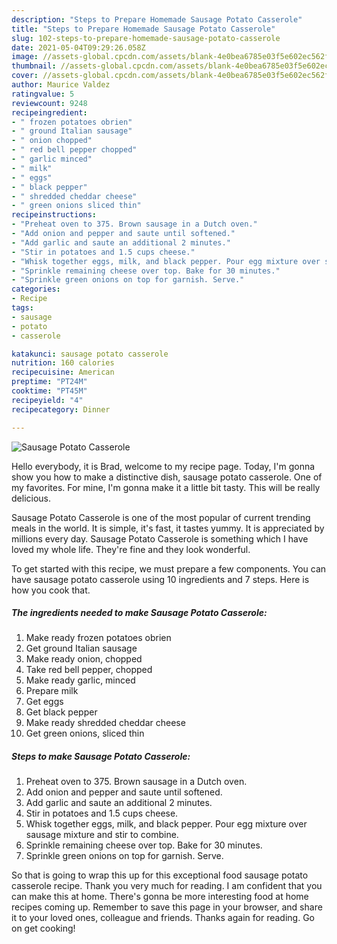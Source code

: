 ```yaml
---
description: "Steps to Prepare Homemade Sausage Potato Casserole"
title: "Steps to Prepare Homemade Sausage Potato Casserole"
slug: 102-steps-to-prepare-homemade-sausage-potato-casserole
date: 2021-05-04T09:29:26.058Z
image: //assets-global.cpcdn.com/assets/blank-4e0bea6785e03f5e602ec562f230caae08da540cada707380b4fe1bbebba43da.png
thumbnail: //assets-global.cpcdn.com/assets/blank-4e0bea6785e03f5e602ec562f230caae08da540cada707380b4fe1bbebba43da.png
cover: //assets-global.cpcdn.com/assets/blank-4e0bea6785e03f5e602ec562f230caae08da540cada707380b4fe1bbebba43da.png
author: Maurice Valdez
ratingvalue: 5
reviewcount: 9248
recipeingredient:
- " frozen potatoes obrien"
- " ground Italian sausage"
- " onion chopped"
- " red bell pepper chopped"
- " garlic minced"
- " milk"
- " eggs"
- " black pepper"
- " shredded cheddar cheese"
- " green onions sliced thin"
recipeinstructions:
- "Preheat oven to 375. Brown sausage in a Dutch oven."
- "Add onion and pepper and saute until softened."
- "Add garlic and saute an additional 2 minutes."
- "Stir in potatoes and 1.5 cups cheese."
- "Whisk together eggs, milk, and black pepper. Pour egg mixture over sausage mixture and stir to combine."
- "Sprinkle remaining cheese over top. Bake for 30 minutes."
- "Sprinkle green onions on top for garnish. Serve."
categories:
- Recipe
tags:
- sausage
- potato
- casserole

katakunci: sausage potato casserole 
nutrition: 160 calories
recipecuisine: American
preptime: "PT24M"
cooktime: "PT45M"
recipeyield: "4"
recipecategory: Dinner

---
```



![Sausage Potato Casserole](//assets-global.cpcdn.com/assets/blank-4e0bea6785e03f5e602ec562f230caae08da540cada707380b4fe1bbebba43da.png)

Hello everybody, it is Brad, welcome to my recipe page. Today, I'm gonna show you how to make a distinctive dish, sausage potato casserole. One of my favorites. For mine, I'm gonna make it a little bit tasty. This will be really delicious.



Sausage Potato Casserole is one of the most popular of current trending meals in the world. It is simple, it's fast, it tastes yummy. It is appreciated by millions every day. Sausage Potato Casserole is something which I have loved my whole life. They're fine and they look wonderful.


To get started with this recipe, we must prepare a few components. You can have sausage potato casserole using 10 ingredients and 7 steps. Here is how you cook that.

<!--inarticleads1-->

##### The ingredients needed to make Sausage Potato Casserole:

1. Make ready  frozen potatoes obrien
1. Get  ground Italian sausage
1. Make ready  onion, chopped
1. Take  red bell pepper, chopped
1. Make ready  garlic, minced
1. Prepare  milk
1. Get  eggs
1. Get  black pepper
1. Make ready  shredded cheddar cheese
1. Get  green onions, sliced thin




<!--inarticleads2-->

##### Steps to make Sausage Potato Casserole:

1. Preheat oven to 375. Brown sausage in a Dutch oven.
1. Add onion and pepper and saute until softened.
1. Add garlic and saute an additional 2 minutes.
1. Stir in potatoes and 1.5 cups cheese.
1. Whisk together eggs, milk, and black pepper. Pour egg mixture over sausage mixture and stir to combine.
1. Sprinkle remaining cheese over top. Bake for 30 minutes.
1. Sprinkle green onions on top for garnish. Serve.




So that is going to wrap this up for this exceptional food sausage potato casserole recipe. Thank you very much for reading. I am confident that you can make this at home. There's gonna be more interesting food at home recipes coming up. Remember to save this page in your browser, and share it to your loved ones, colleague and friends. Thanks again for reading. Go on get cooking!
